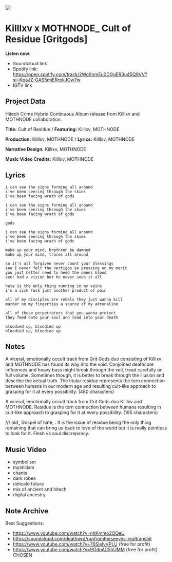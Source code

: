 ![](cult_of_residue_final_cover.png)

# Killlxv x MOTHNODE_ Cult of Residue [Gritgods]

**Listen now:** 
- Soundcloud link
- Spotify link: https://open.spotify.com/track/2WoXnmEu0DGgER3u45Q9VV?si=KpaJZ-GAS5mjERrpkJOw7w
- IGTV link

## Project Data

Hitech Crime Hybrid Continuous Album release from Killlxv and MOTHNODE collaboration.

**Title:** Cult of Residue / **Featuring:** Killlxv, MOTHNODE

**Production:** Killlxv, MOTHNODE / **Lyrics:** Killlxv, MOTHNODE

**Narrative Design:** Killlxv, MOTHNODE

**Music Video Credits:** Killlxv, MOTHNODE

## Lyrics

```
i can see the signs forming all around           
i've been seering through the skies
i've been facing wrath of gods

i can see the signs forming all around           
i've been seering through the skies
i've been facing wrath of gods

gods

i can see the signs forming all around           
i've been seering through the skies
i've been facing wrath of gods

make up your mind, brethren be damned
make up your mind, traces all around

so it's all forgiven never count your blessings
see I never felt the vertigos so pressing on my merit
you just better need to heed the omens blood
seer had a vision but he never sees it all

hate is the only thing running in my veins    
i'm a sick fuck just another product of pain

all of my disciples are rebels they just wanna kill
murder on my fingertips a source of my adrenaline 

all of these perpetrators that you wanna protect 
they feed onto your soul and lead into your death

bloodied up, bloodied up
bloodied up, bloodied up

```

## Notes

A viceral, emotionally occult track from Grit Gods duo consisting of Killlxv and MOTHNODE has found its way into the void. Conjoined deathcore influences and heavy bass might break through the veil, tread carefully on full volume. Sometimes though, it is better to break through the illusion and describe the actual truth. The titular residue represents the torn connection between humans in our modern age and resulting cult-like approach to grasping for it at every possibility.
(480 characters)

A viceral, emotionally occult track from Grit Gods duo Killlxv and MOTHNODE. Residue is the torn connection between humans resulting in cult-like approach to grasping for it at every possibility.
(195 characters)

/// old_
Gospel of hate, . It is the issue of residue being the only thing remaining that can bring us back to love of the world but it is really pointless to look for it. Flesh vs soul discrepancy.



## Music Video

- symbolism
- mysticism
- chants
- dark robes
- delicate futura
- mix of ancient and hitech
- digital ancestry

## Note Archive

Beat Suggestions: 
- https://www.youtube.com/watch?v=nhKmmo2QQeU
- https://soundcloud.com/deathwrd/runfromtheseeyes-realtrapshit
- https://www.youtube.com/watch?v=76SlelvVPLU (free for profit)
- https://www.youtube.com/watch?v=9OdpAC5hUMM (free for profit) CHOSEN
